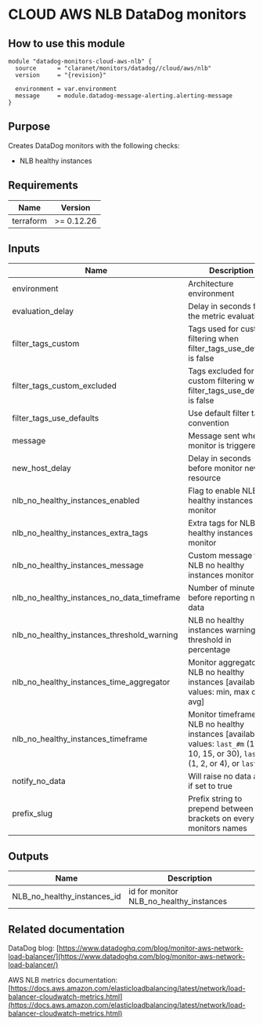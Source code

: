 # CLOUD AWS NLB DataDog monitors

## How to use this module

```hcl
module "datadog-monitors-cloud-aws-nlb" {
  source      = "claranet/monitors/datadog//cloud/aws/nlb"
  version     = "{revision}"

  environment = var.environment
  message     = module.datadog-message-alerting.alerting-message
}

```

## Purpose

Creates DataDog monitors with the following checks:

- NLB healthy instances

## Requirements

| Name | Version |
|------|---------|
| terraform | >= 0.12.26 |

## Inputs

| Name | Description | Type | Default | Required |
|------|-------------|------|---------|:--------:|
| environment | Architecture environment | `string` | n/a | yes |
| evaluation\_delay | Delay in seconds for the metric evaluation | `number` | `900` | no |
| filter\_tags\_custom | Tags used for custom filtering when filter\_tags\_use\_defaults is false | `string` | `"*"` | no |
| filter\_tags\_custom\_excluded | Tags excluded for custom filtering when filter\_tags\_use\_defaults is false | `string` | `""` | no |
| filter\_tags\_use\_defaults | Use default filter tags convention | `string` | `"true"` | no |
| message | Message sent when a monitor is triggered | `any` | n/a | yes |
| new\_host\_delay | Delay in seconds before monitor new resource | `number` | `300` | no |
| nlb\_no\_healthy\_instances\_enabled | Flag to enable NLB no healthy instances monitor | `string` | `"true"` | no |
| nlb\_no\_healthy\_instances\_extra\_tags | Extra tags for NLB no healthy instances monitor | `list(string)` | `[]` | no |
| nlb\_no\_healthy\_instances\_message | Custom message for NLB no healthy instances monitor | `string` | `""` | no |
| nlb\_no\_healthy\_instances\_no\_data\_timeframe | Number of minutes before reporting no data | `string` | `10` | no |
| nlb\_no\_healthy\_instances\_threshold\_warning | NLB no healthy instances warning threshold in percentage | `number` | `100` | no |
| nlb\_no\_healthy\_instances\_time\_aggregator | Monitor aggregator for NLB no healthy instances [available values: min, max or avg] | `string` | `"min"` | no |
| nlb\_no\_healthy\_instances\_timeframe | Monitor timeframe for NLB no healthy instances [available values: `last_#m` (1, 5, 10, 15, or 30), `last_#h` (1, 2, or 4), or `last_1d`] | `string` | `"last_5m"` | no |
| notify\_no\_data | Will raise no data alert if set to true | `bool` | `true` | no |
| prefix\_slug | Prefix string to prepend between brackets on every monitors names | `string` | `""` | no |

## Outputs

| Name | Description |
|------|-------------|
| NLB\_no\_healthy\_instances\_id | id for monitor NLB\_no\_healthy\_instances |

## Related documentation

DataDog blog: [https://www.datadoghq.com/blog/monitor-aws-network-load-balancer/](https://www.datadoghq.com/blog/monitor-aws-network-load-balancer/)

AWS NLB metrics documentation: [https://docs.aws.amazon.com/elasticloadbalancing/latest/network/load-balancer-cloudwatch-metrics.html](https://docs.aws.amazon.com/elasticloadbalancing/latest/network/load-balancer-cloudwatch-metrics.html)
